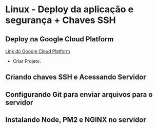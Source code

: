 # Linux - Deploy da aplicação e segurança + Chaves SSH

## Deploy na Google Cloud Platform

[Link do Google Cloud Platform](https://cloud.google.com/)

- Criar Projeto.

## Criando chaves SSH e Acessando Servidor

## Configurando Git para enviar arquivos para o servidor

## Instalando Node, PM2 e NGINX no servidor
